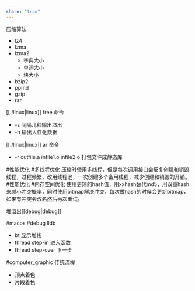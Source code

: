 ```yaml
---
share: "true"
---
```


压缩算法
- lz4
- lzma
- lzma2
	- 字典大小
	- 单词大小
	- 块大小
- bzip2
- ppmd
- gzip
- rar

[[./linux|linux]] free 命令
- -s 间隔几秒输出溢出
- -h 输出人性化数据

[[./linux|linux]] ar 命令
- -r outfile.a infile1.o infile2.o 打包文件成静态库

#性能优化 #多线程优化 压缩时使用多线程，但是每次调用接口会反复创建和销毁线程，过程频繁，改用线程池，一次创建多个备用线程，减少创建和销毁的开销。
#性能优化 #内存空间优化 使用更短的hash值，用xxhash替代md5，用双重hash来减小冲突概率，同时使用bitmap解决冲突，每次做hash的时候会更新bitmap，如果有冲突会改名然后再次重试。

堆溢出[[debug|debug]]

#macos #debug lldb
- bt 显示堆栈
- thread step-in 进入函数
- thread step-over 下一步

#computer_graphic 传统流程
- 顶点着色
- 片段着色
